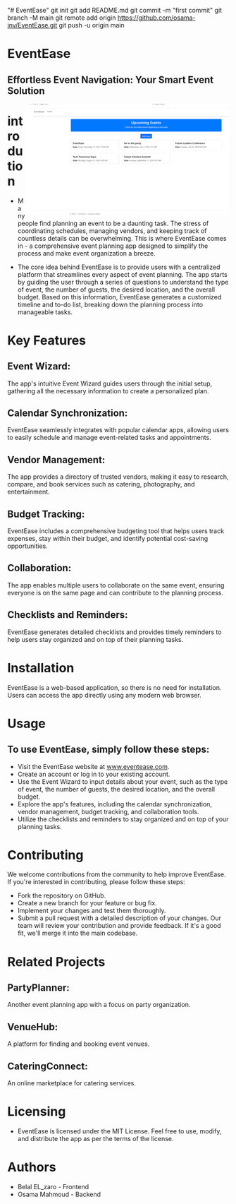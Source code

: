 "# EventEase"  git init git add README.md git commit -m "first commit" git branch -M main git remote add origin https://github.com/osama-inv/EventEase.git git push -u origin main

# EventEase
## Effortless Event Navigation: Your Smart Event Solution

> <img src="eventease.PNG" align="right"/>

# introdution
- Many people find planning an event to be a daunting task. The stress of coordinating schedules, managing vendors, and keeping track of countless details can be overwhelming. This is where EventEase comes in - a comprehensive event planning app designed to simplify the process and make event organization a breeze.

- The core idea behind EventEase is to provide users with a centralized platform that streamlines every aspect of event planning. The app starts by guiding the user through a series of questions to understand the type of event, the number of guests, the desired location, and the overall budget. Based on this information, EventEase generates a customized timeline and to-do list, breaking down the planning process into manageable tasks.

# Key Features
## Event Wizard:
The app's intuitive Event Wizard guides users through the initial setup, gathering all the necessary information to create a personalized plan.
## Calendar Synchronization:
EventEase seamlessly integrates with popular calendar apps, allowing users to easily schedule and manage event-related tasks and appointments.
## Vendor Management:
The app provides a directory of trusted vendors, making it easy to research, compare, and book services such as catering, photography, and entertainment.
## Budget Tracking:
EventEase includes a comprehensive budgeting tool that helps users track expenses, stay within their budget, and identify potential cost-saving opportunities.
## Collaboration:
The app enables multiple users to collaborate on the same event, ensuring everyone is on the same page and can contribute to the planning process.
## Checklists and Reminders: 
EventEase generates detailed checklists and provides timely reminders to help users stay organized and on top of their planning tasks.

# Installation
EventEase is a web-based application, so there is no need for installation. Users can access the app directly using any modern web browser.

# Usage
## To use EventEase, simply follow these steps:

- Visit the EventEase website at www.eventease.com.
- Create an account or log in to your existing account.
- Use the Event Wizard to input details about your event, such as the type of event, the number of guests, the desired location, and the overall budget.
- Explore the app's features, including the calendar synchronization, vendor management, budget tracking, and collaboration tools.
- Utilize the checklists and reminders to stay organized and on top of your planning tasks.

# Contributing
We welcome contributions from the community to help improve EventEase. If you're interested in contributing, please follow these steps:

- Fork the repository on GitHub.
- Create a new branch for your feature or bug fix.
- Implement your changes and test them thoroughly.
- Submit a pull request with a detailed description of your changes.
Our team will review your contribution and provide feedback. If it's a good fit, we'll merge it into the main codebase.

# Related Projects
## PartyPlanner:
Another event planning app with a focus on party organization.
## VenueHub:
A platform for finding and booking event venues.
## CateringConnect:
An online marketplace for catering services.

# Licensing
- EventEase is licensed under the MIT License. Feel free to use, modify, and distribute the app as per the terms of the license.

# Authors
- Belal EL_zaro - Frontend
- Osama Mahmoud - Backend

